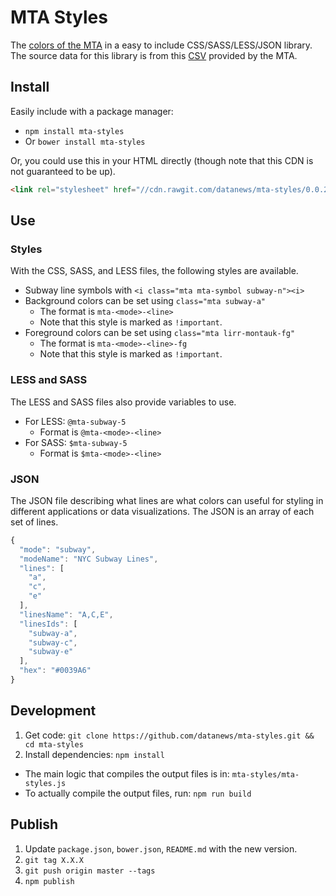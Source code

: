 # MTA Styles

The [colors of the MTA](http://web.mta.info/developers/resources/line_colors.htm) in a easy to include CSS/SASS/LESS/JSON library.  The source data for this library is from this [CSV](http://web.mta.info/developers/data/colors.csv) provided by the MTA.

## Install

Easily include with a package manager:

* `npm install mta-styles`
* Or `bower install mta-styles`

Or, you could use this in your HTML directly (though note that this CDN is not guaranteed to be up).

```html
<link rel="stylesheet" href="//cdn.rawgit.com/datanews/mta-styles/0.0.2/dist/mta-styles.css">
```

## Use

### Styles

With the CSS, SASS, and LESS files, the following styles are available.

* Subway line symbols with `<i class="mta mta-symbol subway-n"><i>`
* Background colors can be set using `class="mta subway-a"`
    * The format is `mta-<mode>-<line>`
    * Note that this style is marked as `!important`.
* Foreground colors can be set using `class="mta lirr-montauk-fg"`
    * The format is `mta-<mode>-<line>-fg`
    * Note that this style is marked as `!important`.

### LESS and SASS

The LESS and SASS files also provide variables to use.

* For LESS: `@mta-subway-5`
    * Format is `@mta-<mode>-<line>`
* For SASS: `$mta-subway-5`
    * Format is `$mta-<mode>-<line>`

### JSON

The JSON file describing what lines are what colors can useful for styling in different applications or data visualizations.  The JSON is an array of each set of lines.

```js
{
  "mode": "subway",
  "modeName": "NYC Subway Lines",
  "lines": [
    "a",
    "c",
    "e"
  ],
  "linesName": "A,C,E",
  "linesIds": [
    "subway-a",
    "subway-c",
    "subway-e"
  ],
  "hex": "#0039A6"
}
```

## Development

1. Get code: `git clone https://github.com/datanews/mta-styles.git && cd mta-styles`
1. Install dependencies: `npm install`

* The main logic that compiles the output files is in: `mta-styles/mta-styles.js`
* To actually compile the output files, run: `npm run build`

## Publish

1. Update `package.json`, `bower.json`, `README.md` with the new version.
1. `git tag X.X.X`
1. `git push origin master --tags`
1. `npm publish`
